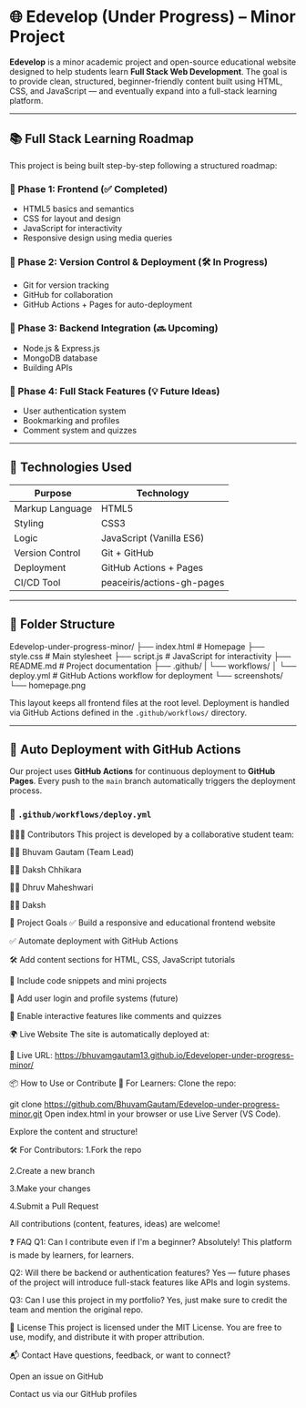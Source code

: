 # 🌐 Edevelop (Under Progress) – Minor Project

**Edevelop** is a minor academic project and open-source educational website designed to help students learn **Full Stack Web Development**. The goal is to provide clean, structured, beginner-friendly content built using HTML, CSS, and JavaScript — and eventually expand into a full-stack learning platform.

---

## 📚 Full Stack Learning Roadmap

This project is being built step-by-step following a structured roadmap:

### 🔹 Phase 1: Frontend (✅ Completed)
- HTML5 basics and semantics
- CSS for layout and design
- JavaScript for interactivity
- Responsive design using media queries

### 🔹 Phase 2: Version Control & Deployment (🛠️ In Progress)
- Git for version tracking
- GitHub for collaboration
- GitHub Actions + Pages for auto-deployment

### 🔹 Phase 3: Backend Integration (🔜 Upcoming)
- Node.js & Express.js
- MongoDB database
- Building APIs

### 🔹 Phase 4: Full Stack Features (💡 Future Ideas)
- User authentication system
- Bookmarking and profiles
- Comment system and quizzes

---

## 🧰 Technologies Used

| Purpose         | Technology               |
|----------------|---------------------------|
| Markup Language | HTML5                    |
| Styling         | CSS3                     |
| Logic           | JavaScript (Vanilla ES6) |
| Version Control | Git + GitHub             |
| Deployment      | GitHub Actions + Pages   |
| CI/CD Tool      | peaceiris/actions-gh-pages |

---

## 📁 Folder Structure

Edevelop-under-progress-minor/ 
├── index.html # Homepage
├── style.css # Main stylesheet 
├── script.js # JavaScript for interactivity
├── README.md # Project documentation
├── .github/ |
└── workflows/ │
└── deploy.yml # GitHub Actions workflow for deployment
└── screenshots/ 
└── homepage.png 


This layout keeps all frontend files at the root level. Deployment is handled via GitHub Actions defined in the `.github/workflows/` directory.

---

## 🚀 Auto Deployment with GitHub Actions

Our project uses **GitHub Actions** for continuous deployment to **GitHub Pages**. Every push to the `main` branch automatically triggers the deployment process.

### 📄 `.github/workflows/deploy.yml`



🧑‍🤝‍🧑 Contributors
This project is developed by a collaborative student team:

👨‍💻 Bhuvam Gautam (Team Lead)

👨‍💻 Daksh Chhikara

👨‍💻 Dhruv Maheshwari

👨‍💻 Daksh


🎯 Project Goals
✅ Build a responsive and educational frontend website

✅ Automate deployment with GitHub Actions

🛠️ Add content sections for HTML, CSS, JavaScript tutorials

🧪 Include code snippets and mini projects

🔐 Add user login and profile systems (future)

💬 Enable interactive features like comments and quizzes



🌍 Live Website
The site is automatically deployed at:

🔗 Live URL: https://bhuvamgautam13.github.io/Edeveloper-under-progress-minor/




📦 How to Use or Contribute
🧪 For Learners:
Clone the repo:

git clone https://github.com/BhuvamGautam/Edevelop-under-progress-minor.git
Open index.html in your browser or use Live Server (VS Code).

Explore the content and structure!

🛠️ For Contributors:
1.Fork the repo

2.Create a new branch

3.Make your changes

4.Submit a Pull Request

All contributions (content, features, ideas) are welcome!



❓ FAQ
Q1: Can I contribute even if I'm a beginner?
Absolutely! This platform is made by learners, for learners.

Q2: Will there be backend or authentication features?
Yes — future phases of the project will introduce full-stack features like APIs and login systems.

Q3: Can I use this project in my portfolio?
Yes, just make sure to credit the team and mention the original repo.



📄 License
This project is licensed under the MIT License.
You are free to use, modify, and distribute it with proper attribution.


📬 Contact
Have questions, feedback, or want to connect?

Open an issue on GitHub

Contact us via our GitHub profiles


 
 
